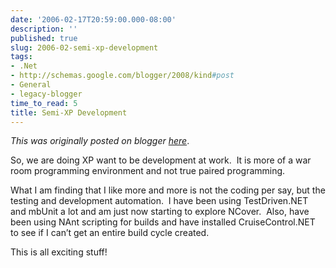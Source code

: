 ```yaml
---
date: '2006-02-17T20:59:00.000-08:00'
description: ''
published: true
slug: 2006-02-semi-xp-development
tags:
- .Net
- http://schemas.google.com/blogger/2008/kind#post
- General
- legacy-blogger
time_to_read: 5
title: Semi-XP Development
---
```


*This was originally posted on blogger [here](https://techshorts.blogspot.com/2006/02/semi-xp-development.html)*.

<p>So, we are doing XP want to be development at work.&nbsp; It is more of a war room programming environment and not true paired programming.&nbsp; </p><p>What I am finding that I like more and more is not the coding per say, but the testing and development automation.&nbsp; I have been using TestDriven.NET and mbUnit a lot and am just now starting to explore NCover.&nbsp; Also, have been using NAnt scripting for builds and have installed CruiseControl.NET to see if I can&rsquo;t get an entire build cycle created.</p><p>This is all exciting stuff!</p>